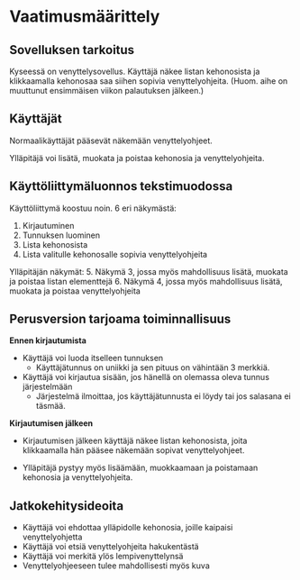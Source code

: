 # Vaatimusmäärittely

## Sovelluksen tarkoitus

Kyseessä on venyttelysovellus. Käyttäjä näkee listan kehonosista ja klikkaamalla kehonosaa saa siihen sopivia venyttelyohjeita. (Huom. aihe on muuttunut ensimmäisen viikon palautuksen jälkeen.)

## Käyttäjät
Normaalikäyttäjät pääsevät näkemään venyttelyohjeet.

Ylläpitäjä voi lisätä, muokata ja poistaa kehonosia ja venyttelyohjeita.

## Käyttöliittymäluonnos tekstimuodossa

Käyttöliittymä koostuu noin. 6 eri näkymästä:

1. Kirjautuminen
2. Tunnuksen luominen
3. Lista kehonosista 
4. Lista valitulle kehonosalle sopivia venyttelyohjeita

Ylläpitäjän näkymät:
5. Näkymä 3, jossa myös mahdollisuus lisätä, muokata ja poistaa listan elementtejä
6. Näkymä 4, jossa myös mahdollisuus lisätä, muokata ja poistaa venyttelyohjeita

## Perusversion tarjoama toiminnallisuus

**Ennen kirjautumista**
- Käyttäjä voi luoda itselleen tunnuksen
	- Käyttäjätunnus on uniikki ja sen pituus on vähintään 3 merkkiä.
- Käyttäjä voi kirjautua sisään, jos hänellä on olemassa oleva tunnus järjestelmään
	- Järjestelmä ilmoittaa, jos käyttäjätunnusta ei löydy tai jos salasana ei täsmää.
	

**Kirjautumisen jälkeen**
- Kirjautumisen jälkeen käyttäjä näkee listan kehonosista, joita klikkaamalla hän pääsee näkemään sopivat venyttelyohjeet.

- Ylläpitäjä pystyy myös lisäämään, muokkaamaan ja poistamaan kehonosia ja venyttelyohjeita.


## Jatkokehitysideoita

- Käyttäjä voi ehdottaa ylläpidolle kehonosia, joille kaipaisi venyttelyohjetta
- Käyttäjä voi etsiä venyttelyohjeita hakukentästä
- Käyttäjä voi merkitä ylös lempivenyttelynsä
- Venyttelyohjeeseen tulee mahdollisesti myös kuva
